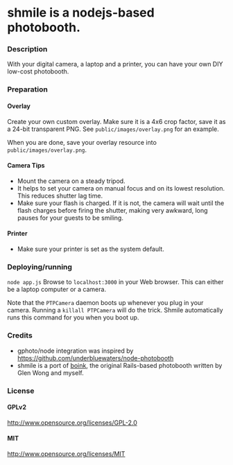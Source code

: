 # shmile is a nodejs-based photobooth.

### Description

With your digital camera, a laptop and a printer, you can have your own DIY low-cost photobooth.

### Preparation

#### Overlay

Create your own custom overlay. Make sure it is a 4x6 crop factor, save it as a 24-bit transparent PNG. See `public/images/overlay.png` for an example.

When you are done, save your overlay resource into `public/images/overlay.png`.

#### Camera Tips

* Mount the camera on a steady tripod.
* It helps to set your camera on manual focus and on its lowest resolution. This reduces shutter lag time.
* Make sure your flash is charged. If it is not, the camera will wait until the flash charges before firing the shutter, making very awkward, long pauses for your guests to be smiling.

#### Printer

* Make sure your printer is set as the system default.

### Deploying/running

`node app.js`
Browse to `localhost:3000` in your Web browser. This can either be a laptop computer or a camera.

Note that the `PTPCamera` daemon boots up whenever you plug in your camera. Running a `killall PTPCamera` will do the trick. Shmile automatically runs this command for you when you boot up.

### Credits

* gphoto/node integration was inspired by https://github.com/underbluewaters/node-photobooth
* shmile is a port of [boink](http://github.com/andrewhao/boink), the original Rails-based photobooth written by Glen Wong and myself.

### License

#### GPLv2

http://www.opensource.org/licenses/GPL-2.0

#### MIT

http://www.opensource.org/licenses/MIT
